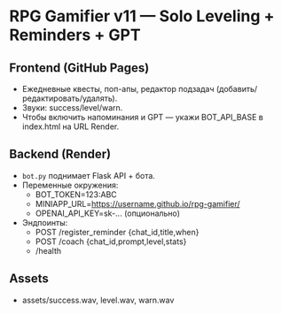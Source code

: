 # RPG Gamifier v11 — Solo Leveling + Reminders + GPT

## Frontend (GitHub Pages)
- Ежедневные квесты, поп-апы, редактор подзадач (добавить/редактировать/удалять).
- Звуки: success/level/warn.
- Чтобы включить напоминания и GPT — укажи BOT_API_BASE в index.html на URL Render.

## Backend (Render)
- `bot.py` поднимает Flask API + бота.
- Переменные окружения:
  - BOT_TOKEN=123:ABC
  - MINIAPP_URL=https://username.github.io/rpg-gamifier/
  - OPENAI_API_KEY=sk-... (опционально)
- Эндпоинты:
  - POST /register_reminder {chat_id,title,when}
  - POST /coach {chat_id,prompt,level,stats}
  - /health

## Assets
- assets/success.wav, level.wav, warn.wav

